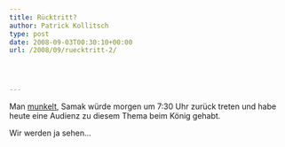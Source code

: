 ```yaml
---
title: Rücktritt?
author: Patrick Kollitsch
type: post
date: 2008-09-03T00:30:10+00:00
url: /2008/09/ruecktritt-2/




---
```

Man [munkelt][1], Samak würde morgen um 7:30 Uhr zurück treten und habe heute eine Audienz zu diesem Thema beim König gehabt. 

Wir werden ja sehen...

 [1]: http://www.nationmultimedia.com/breakingnews/read.php?newsid=30082501